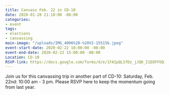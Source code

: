 ```yaml
---
title: Canvass Feb. 22 in CD-10
date: 2020-01-28 21:10:00 -08:00
categories:
- event
tags:
- elections
- canvassing
main-image: "/uploads/IMG_4006%20-%20V2-15515b.jpeg"
event-start-date: 2020-02-22 10:00:00 -08:00
event-end-date: 2020-02-22 15:00:00 -08:00
Location: CD-10
RSVP-link: https://docs.google.com/forms/d/e/1FAIpQLSfDz_jJQK_I1EOFFOQiw1sUHUwUO3f3CwZg3TiSECrsf-tvOg/viewform
---
```


Join us for this canvassing trip in another part of CD-10: Saturday, Feb. 22nd:  10:00 am - 3 pm.  Please RSVP here to keep the momentum going from last year. 